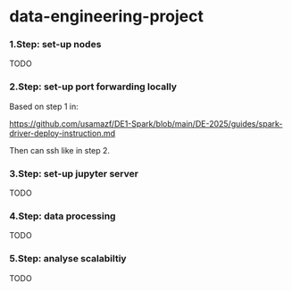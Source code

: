 # data-engineering-project

### 1.Step: set-up nodes

TODO

### 2.Step: set-up port forwarding locally

Based on step 1 in:

https://github.com/usamazf/DE1-Spark/blob/main/DE-2025/guides/spark-driver-deploy-instruction.md

Then can ssh like in step 2.

### 3.Step: set-up jupyter server

TODO

### 4.Step: data processing

TODO

### 5.Step: analyse scalabiltiy

TODO
